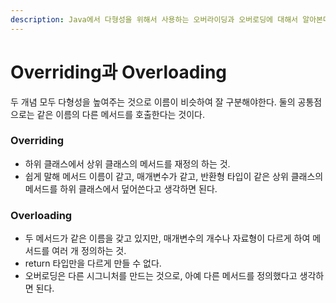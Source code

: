 ```yaml
---
description: Java에서 다형성을 위해서 사용하는 오버라이딩과 오버로딩에 대해서 알아본다.
---
```


# Overriding과 Overloading

두 개념 모두 다형성을 높여주는 것으로 이름이 비슷하여 잘 구분해야한다. 둘의 공통점으로는 같은 이름의 다른 메서드를 호출한다는 것이다.

###

### Overriding

* 하위 클래스에서 상위 클래스의 메서드를 재정의 하는 것.
* 쉽게 말해 메서드 이름이 같고, 매개변수가 같고, 반환형 타입이 같은 상위 클래스의 메서드를 하위 클래스에서 덮어쓴다고 생각하면 된다.



### Overloading

* 두 메서드가 같은 이름을 갖고 있지만, 매개변수의 개수나 자료형이 다르게 하여 메서드를 여러 개 정의하는 것.
* return 타입만을 다르게 만들 수 없다.
* 오버로딩은 다른 시그니처를 만드는 것으로, 아예 다른 메서드를 정의했다고 생각하면 된다.
